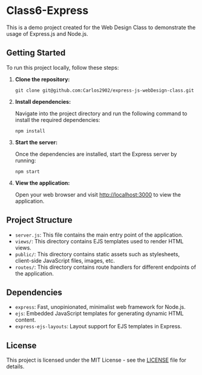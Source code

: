 # Class6-Express

This is a demo project created for the Web Design Class to demonstrate the usage of Express.js and Node.js.

## Getting Started

To run this project locally, follow these steps:

1. **Clone the repository:**

    ```
    git clone git@github.com:Carlos2902/express-js-webDesign-class.git
    ```

2. **Install dependencies:**

    Navigate into the project directory and run the following command to install the required dependencies:

    ```
    npm install
    ```

3. **Start the server:**

    Once the dependencies are installed, start the Express server by running:

    ```
    npm start
    ```

4. **View the application:**

    Open your web browser and visit [http://localhost:3000](http://localhost:3000) to view the application.

## Project Structure

- `server.js`: This file contains the main entry point of the application.
- `views/`: This directory contains EJS templates used to render HTML views.
- `public/`: This directory contains static assets such as stylesheets, client-side JavaScript files, images, etc.
- `routes/`: This directory contains route handlers for different endpoints of the application.

## Dependencies

- `express`: Fast, unopinionated, minimalist web framework for Node.js.
- `ejs`: Embedded JavaScript templates for generating dynamic HTML content.
- `express-ejs-layouts`: Layout support for EJS templates in Express.

## License

This project is licensed under the MIT License - see the [LICENSE](LICENSE) file for details.
